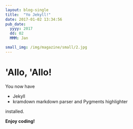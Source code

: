 ```yaml
---
layout: blog-single
title:  "Yo Jekyll!"
date: 2017-01-02 13:34:56
pub_date:
  yyyy: 2017
  dd: 02
  MMM: Jan

small_img: /img/magazine/small/2.jpg
---
```


# 'Allo, 'Allo!

You now have

- Jekyll
- kramdown markdown parser and Pygments highlighter

installed.

**Enjoy coding!**
